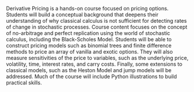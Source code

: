 Derivative Pricing is a hands-on course focused on pricing options. Students will build a conceptual background that deepens their understanding of why classical calculus is not sufficient for detecting rates of change in stochastic processes. Course content focuses on the concept of no-arbitrage and perfect replication using the world of stochastic calculus, including the Black-Scholes Model. Students will be able to construct pricing models such as binomial trees and finite difference methods to price an array of vanilla and exotic options. They will also measure sensitivities of the price to variables, such as the underlying price, volatility, time, interest rates, and carry costs. Finally, some extensions to classical models, such as the Heston Model and jump models will be addressed. Much of the course will include Python illustrations to build practical skills.
